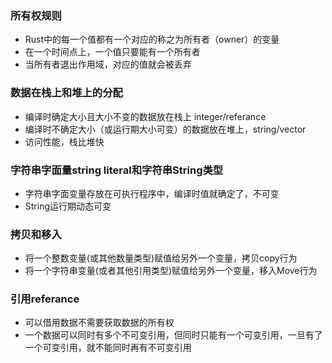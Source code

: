 ### 所有权规则
- Rust中的每一个值都有一个对应的称之为所有者（owner）的变量
- 在一个时间点上，一个值只要能有一个所有者
- 当所有者退出作用域，对应的值就会被丢弃

### 数据在栈上和堆上的分配
- 编译时确定大小且大小不变的数据放在栈上 integer/referance
- 编译时不确定大小（或运行期大小可变）的数据放在堆上，string/vector
- 访问性能，栈比堆快

### 字符串字面量string literal和字符串String类型
- 字符串字面变量存放在可执行程序中，编译时值就确定了，不可变
- String运行期动态可变

### 拷贝和移入
- 将一个整数变量(或其他数量类型)赋值给另外一个变量，拷贝copy行为
- 将一个字符串变量(或者其他引用类型)赋值给另外一个变量，移入Move行为

### 引用referance
- 可以借用数据不需要获取数据的所有权
- 一个数据可以同时有多个不可变引用，但同时只能有一个可变引用，一旦有了一个可变引用，就不能同时再有不可变引用